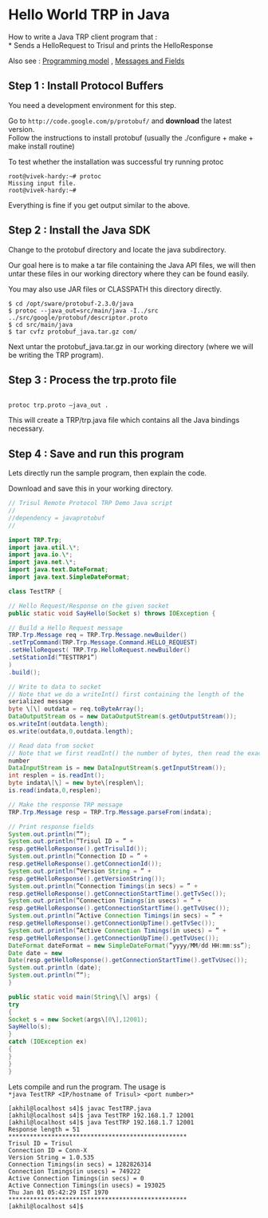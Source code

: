 # Hello World TRP in Java

How to write a Java TRP client program that :  
\* Sends a HelloRequest to Trisul and prints the HelloResponse

Also see : [Programming model](trpprogmodel) , [Messages and
Fields](/docs/ref/trpproto)

## Step 1 : Install Protocol Buffers

You need a development environment for this step.

Go to `http://code.google.com/p/protobuf/` and **download** the latest
version.  
Follow the instructions to install protobuf (usually the ./configure +
make + make install routine)

To test whether the installation was successful try running protoc

    root@vivek-hardy:~# protoc
    Missing input file.
    root@vivek-hardy:~#

Everything is fine if you get output similar to the above.

## Step 2 : Install the Java SDK

Change to the protobuf directory and locate the java subdirectory.

Our goal here is to make a tar file containing the Java API files, we
will then untar these files in our working directory where they can be
found easily.

<note tip>

You may also use JAR files or CLASSPATH this directory directly.

</note>

```
$ cd /opt/sware/protobuf-2.3.0/java
$ protoc --java_out=src/main/java -I../src ../src/google/protobuf/descriptor.proto
$ cd src/main/java
$ tar cvfz protobuf_java.tar.gz com/
```

Next untar the protobuf_java.tar.gz in our working directory (where we
will be writing the TRP program).

## Step 3 : Process the trp.proto file

<code>  
protoc trp.proto —java_out .  
</code>

This will create a TRP/trp.java file which contains all the Java
bindings necessary.

## Step 4 : Save and run this program

Lets directly run the sample program, then explain the code.

Download and save this in your working directory.

```java
// Trisul Remote Protocol TRP Demo Java script  
//  
//dependency = javaprotobuf  
//

import TRP.Trp;  
import java.util.\*;  
import java.io.\*;  
import java.net.\*;  
import java.text.DateFormat;  
import java.text.SimpleDateFormat;

class TestTRP {

// Hello Request/Response on the given socket  
public static void SayHello(Socket s) throws IOException {

// Build a Hello Request message  
TRP.Trp.Message req = TRP.Trp.Message.newBuilder()  
.setTrpCommand(TRP.Trp.Message.Command.HELLO_REQUEST)  
.setHelloRequest( TRP.Trp.HelloRequest.newBuilder()  
.setStationId(”TESTTRP1”)  
)  
.build();

// Write to data to socket  
// Note that we do a writeInt() first containing the length of the
serialized message  
byte \[\] outdata = req.toByteArray();  
DataOutputStream os = new DataOutputStream(s.getOutputStream());  
os.writeInt(outdata.length);  
os.write(outdata,0,outdata.length);

// Read data from socket  
// Note that we first readInt() the number of bytes, then read the exact
number  
DataInputStream is = new DataInputStream(s.getInputStream());  
int resplen = is.readInt();  
byte indata\[\] = new byte\[resplen\];  
is.read(indata,0,resplen);

// Make the response TRP message  
TRP.Trp.Message resp = TRP.Trp.Message.parseFrom(indata);

// Print response fields  
System.out.println(”“);  
System.out.println(”Trisul ID = ” +
resp.getHelloResponse().getTrisulId());  
System.out.println(”Connection ID = ” +
resp.getHelloResponse().getConnectionId());  
System.out.println(”Version String = ” +
resp.getHelloResponse().getVersionString());  
System.out.println(”Connection Timings(in secs) = ” +
resp.getHelloResponse().getConnectionStartTime().getTvSec());  
System.out.println(”Connection Timings(in usecs) = ” +
resp.getHelloResponse().getConnectionStartTime().getTvUsec());  
System.out.println(”Active Connection Timings(in secs) = ” +
resp.getHelloResponse().getConnectionUpTime().getTvSec());  
System.out.println(”Active Connection Timings(in usecs) = ” +
resp.getHelloResponse().getConnectionUpTime().getTvUsec());  
DateFormat dateFormat = new SimpleDateFormat(”yyyy/MM/dd HH:mm:ss”);  
Date date = new
Date(resp.getHelloResponse().getConnectionStartTime().getTvUsec());  
System.out.println (date);  
System.out.println(”“);  
}

public static void main(String\[\] args) {  
try  
{  
Socket s = new Socket(args\[0\],12001);  
SayHello(s);  
}  
catch (IOException ex)  
{  
}  
}  
}
```

Lets compile and run the program. The usage is  
``` *java TestTRP <IP/hostname of Trisul> <port number>* ```

    [akhil@localhost s4]$ javac TestTRP.java
    [akhil@localhost s4]$ java TestTRP 192.168.1.7 12001
    [akhil@localhost s4]$ java TestTRP 192.168.1.7 12001
    Response length = 51
    **************************************************
    Trisul ID = Trisul
    Connection ID = Conn-X
    Version String = 1.0.535
    Connection Timings(in secs) = 1282826314
    Connection Timings(in usecs) = 749222
    Active Connection Timings(in secs) = 0
    Active Connection Timings(in usecs) = 193025
    Thu Jan 01 05:42:29 IST 1970
    **************************************************
    [akhil@localhost s4]$
